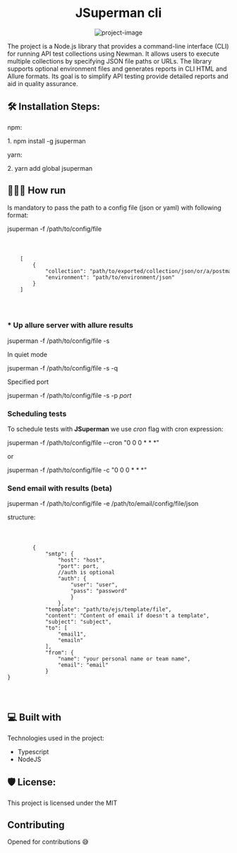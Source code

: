 <h1 id="title" align="center">JSuperman cli</h1>

<p align="center"><img src="https://socialify.git.ci/DumiJDev/superman/image?description=1&font=Inter&forks=1&issues=1&language=1&name=1&owner=1&pattern=Solid&pulls=1&stargazers=1&theme=Dark" alt="project-image"></p>

<p id="description">The project is a Node.js library that provides a command-line interface (CLI) for running API test collections using Newman. It allows users to execute multiple collections by specifying JSON file paths or URLs. The library supports optional environment files and generates reports in CLI HTML and Allure formats. Its goal is to simplify API testing provide detailed reports and aid in quality assurance.</p>

<h2>🛠️ Installation Steps:</h2>
npm:
<p>1. npm install -g jsuperman</p>
yarn:
<p>2. yarn add global jsuperman</p>

<h2>🏃🏾‍♂️ How run</h2>

<p>Is mandatory to pass the path to a config file (json or yaml) with following format:</p>

<p>jsuperman -f /path/to/config/file</p>

<code>
    <pre>
    [
        {
            "collection": "path/to/exported/collection/json/or/a/postman/collection/url",
            "environment": "path/to/environment/json"
        }
    ]
    </pre>
</code>

<h3>* Up allure server with allure results</h3>

<p>jsuperman -f /path/to/config/file -s </p>

<p>In quiet mode</p>
<p>jsuperman -f /path/to/config/file -s -q </p>

<p>Specified port</p>
<p>jsuperman -f /path/to/config/file -s -p <i>port</i></p>

<h3>Scheduling tests</h3>

<p>To schedule tests with <b>JSuperman</b> we use <i>cron</i> flag with cron expression:</p>

<p>jsuperman -f /path/to/config/file --cron "0 0 0 * * *"</p>

or

<p>jsuperman -f /path/to/config/file -c "0 0 0 * * *"</p>

<h3>Send email with results (beta)</h3>

<p>jsuperman -f /path/to/config/file -e /path/to/email/config/file/json</p>

structure:

<code>
    <pre>
        {
            "smtp": {
                "host": "host",
                "port": port,
                //auth is optional
                "auth": {
                    "user": "user",
                    "pass": "password"
                    }
                },
            "template": "path/to/ejs/template/file",
            "content": "Content of email if doesn't a template",
            "subject": "subject",
            "to": [
                "email1",
                "emailn"
            ],
            "from": {
                "name": "your personal name or team name",
                "email": "email"
            }
}
    </pre>
</code>

<h2>💻 Built with</h2>

Technologies used in the project:

- Typescript
- NodeJS

<script type="text/javascript" src="https://cdnjs.buymeacoffee.com/1.0.0/button.prod.min.js" data-name="bmc-button" data-slug="dumijdev" data-color="#FFDD00" data-emoji=""  data-font="Cookie" data-text="Buy me a coffee" data-outline-color="#000000" data-font-color="#000000" data-coffee-color="#ffffff" ></script>

<h2>🛡️ License:</h2>

This project is licensed under the MIT

<h2>Contributing</h2>

Opened for contributions 😅
